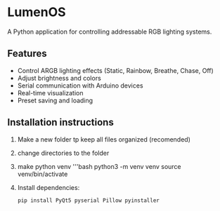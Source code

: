 # LumenOS

A Python application for controlling addressable RGB lighting systems.

## Features

- Control ARGB lighting effects (Static, Rainbow, Breathe, Chase, Off)
- Adjust brightness and colors
- Serial communication with Arduino devices
- Real-time visualization
- Preset saving and loading

## Installation instructions
1. Make a new folder tp keep all files organized (recomended)
2. change directories to the folder
3. make python venv
   '''bash
   python3 -m venv venv
   source venv/bin/activate
   
5. Install dependencies:
   ```bash
   pip install PyQt5 pyserial Pillow pyinstaller
    
